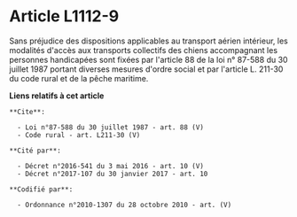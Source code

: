 # Article L1112-9

Sans préjudice des dispositions applicables au transport aérien intérieur, les modalités d'accès aux transports collectifs
des chiens accompagnant les personnes handicapées sont fixées par l'article 88 de la loi n° 87-588 du 30 juillet 1987 portant
diverses mesures d'ordre social et par l'article L. 211-30 du code rural et de la pêche maritime.

**Liens relatifs à cet article**

	**Cite**:

	  - Loi n°87-588 du 30 juillet 1987 - art. 88 (V)
	  - Code rural - art. L211-30 (V)

	**Cité par**:

	  - Décret n°2016-541 du 3 mai 2016 - art. 10 (V)
	  - Décret n°2017-107 du 30 janvier 2017 - art. 10

	**Codifié par**:

	  - Ordonnance n°2010-1307 du 28 octobre 2010 - art. (V)
